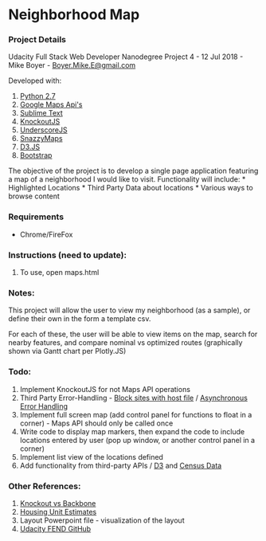 # Neighborhood Map

### Project Details

Udacity Full Stack Web Developer Nanodegree Project 4 - 12 Jul 2018 - Mike Boyer - Boyer.Mike.E@gmail.com

Developed with:

1. [Python 2.7](https://www.python.org/download/releases/2.7/)
2. [Google Maps Api's](https://console.developers.google.com/)
3. [Sublime Text](https://www.sublimetext.com/)
4. [KnockoutJS](http://knockoutjs.com/index.html)
5. [UnderscoreJS](https://underscorejs.org/)
6. [SnazzyMaps](https://snazzymaps.com/)
7. [D3.JS](https://d3js.org/)
8. [Bootstrap](https://getbootstrap.com/)

The objective of the project is to develop a single page application featuring a map of a neighborhood I would like to visit. Functionality will include:
	*	Highlighted Locations
	*	Third Party Data about locations
	*	Various ways to browse content

### Requirements

* Chrome/FireFox

### Instructions (need to update):

1. To use, open maps.html

### Notes:

This project will allow the user to view my neighborhood (as a sample), or define their own in the form a template csv.

For each of these, the user will be able to view items on the map, search for nearby features, and compare nominal vs optimized routes (graphically shown via Gantt chart per Plotly.JS)

### Todo:

1. Implement KnockoutJS for not Maps API operations
2. Third Party Error-Handling - [Block sites with host file](http://www.digitaltrends.com/computing/how-to-block-a-website/) / [Asynchronous Error Handling](http://ruben.verborgh.org/blog/2012/12/31/asynchronous-error-handling-in-javascript/)
3. Implement full screen map (add control panel for functions to float in a corner) - Maps API should only be called once
4. Write code to display map markers, then expand the code to include locations entered by user (pop up window, or another control panel in a corner)
5. Implement list view of the locations defined
6. Add functionality from third-party APIs / [D3](http://www.smartjava.org/content/election-site-part-1-basics-knockoutjs-bootstrap-and-d3js) and [Census Data](https://www.census.gov/data/developers/data-sets/popest-popproj/popest.html)

### Other References:

1. [Knockout vs Backbone](https://speckyboy.com/backbone-vs-knockout/)
2. [Housing Unit Estimates](https://www.census.gov/data/developers/data-sets/popest-popproj/popest.html)
3. Layout Powerpoint file - visualization of the layout
4. [Udacity FEND GitHub](https://github.com/udacity/fend-office-hours/tree/master/Javascript%20Design%20Patterns/P5%20Project%20Overview)